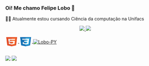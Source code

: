 ### Oi! Me chamo Felipe Lobo 🖖

<p>👨‍🎓 Atualmente estou cursando Ciência da computação na Unifacs</p>
<div class="ui" align="center" >
  <a href="https://github.com/lobowww">
  <img height="150em" src="https://github-readme-stats.vercel.app/api?username=lobo&show_icons=true&theme=dark&include_all_commits=true&count_private=true"/>
  </b>
  <img height="150em" src="https://github-readme-stats.vercel.app/api/top-langs/?username=lobowww&layout=compact&langs_count=7&theme=dark"/>
</div>
<div style="display: inline_block"  align="left" ><br>
  
  <img align="center" alt="Lobo-HTML" height="30" width="40" src="https://raw.githubusercontent.com/devicons/devicon/master/icons/html5/html5-original.svg">
  <img align="center" alt="Lobo-CSS" height="30" width="40" src="https://raw.githubusercontent.com/devicons/devicon/master/icons/css3/css3-original.svg">
  <img align="center" alt="Lobo-PY" height="40" width="40" src="https://img.icons8.com/color/344/python--v1.png">
</div>
  
  ##
 
<div> 
  <a href = "mailto:felipelboss@hotmail.com" ><img src="https://img.shields.io/badge/-Outlook-%23333?style=for-the-badge&logo=gmail&logoColor=white" target="_blank"></a>
  <a href="https://www.linkedin.com/in/felipe-lobo-93a46922a/" target="_blank"><img src="https://img.shields.io/badge/-LinkedIn-%230077B5?style=for-the-badge&logo=linkedin&logoColor=white" target="_blank"></a>
</div>

